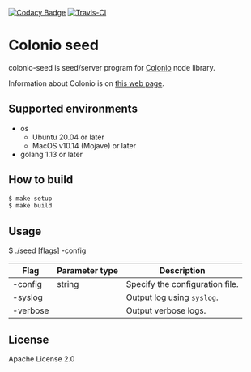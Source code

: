 [![Codacy Badge](https://api.codacy.com/project/badge/Grade/4b8bc767bd934017b5a17e172b511286)](https://app.codacy.com/manual/llamerada-jp/colonio-seed?utm_source=github.com&utm_medium=referral&utm_content=llamerada-jp/colonio-seed&utm_campaign=Badge_Grade_Dashboard)
[![Travis-CI](https://travis-ci.org/llamerada-jp/colonio-seed.svg?branch=master)](https://travis-ci.org/llamerada-jp/colonio-seed)

# Colonio seed

colonio-seed is seed/server program for [Colonio](https://github.com/llamerada-jp/colonio) node library.

Information about Colonio is on [this web page](https://www.colonio.dev/).

## Supported environments

- os
  - Ubuntu 20.04 or later
  - MacOS v10.14 (Mojave) or later
- golang 1.13 or later

## How to build

```sh
$ make setup
$ make build
```

## Usage

$ ./seed [flags] -config <config file>

| Flag     | Parameter type | Description                     |
| -------- | -------------- | ------------------------------- |
| -config  | string         | Specify the configuration file. |
| -syslog  |                | Output log using `syslog`.      |
| -verbose |                | Output verbose logs.            |

## License

Apache License 2.0
